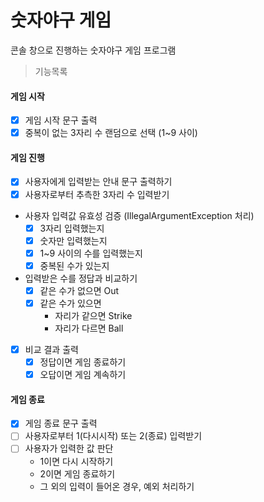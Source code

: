 # 숫자야구 게임
콘솔 창으로 진행하는 숫자야구 게임 프로그램

> 기능목록
#### 게임 시작 
- [X] 게임 시작 문구 출력
- [X] 중복이 없는 3자리 수 랜덤으로 선택 (1~9 사이)

#### 게임 진행
- [X] 사용자에게 입력받는 안내 문구 출력하기
- [X] 사용자로부터 추측한 3자리 수 입력받기 
- 사용자 입력값 유효성 검증 (IllegalArgumentException 처리)
  - [X] 3자리 입력했는지
  - [X] 숫자만 입력했는지
  - [X] 1~9 사이의 수를 입력했는지
  - [X] 중복된 수가 있는지
- 입력받은 수를 정답과 비교하기
  - [X] 같은 수가 없으면 Out
  - [X] 같은 수가 있으면 
    - 자리가 같으면 Strike
    - 자리가 다르면 Ball
- [X] 비교 결과 출력
  - [X] 정답이면 게임 종료하기
  - [X] 오답이면 게임 계속하기

#### 게임 종료
- [X] 게임 종료 문구 출력
- [ ] 사용자로부터 1(다시시작) 또는 2(종료) 입력받기
- [ ] 사용자가 입력한 값 판단
  - 1이면 다시 시작하기
  - 2이면 게임 종료하기
  - 그 외의 입력이 들어온 경우, 예외 처리하기


